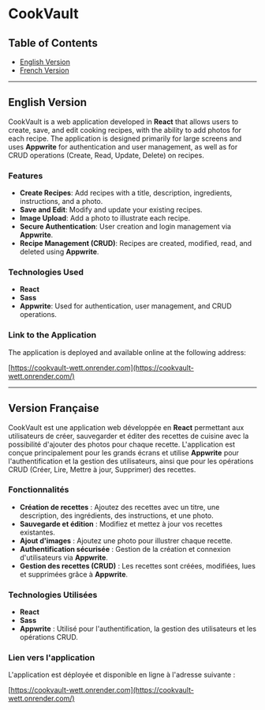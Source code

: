# CookVault

## Table of Contents

- [English Version](#english-version)
- [French Version](#version-française)

---

## English Version

CookVault is a web application developed in **React** that allows users to create, save, and edit cooking recipes, with the ability to add photos for each recipe. The application is designed primarily for large screens and uses **Appwrite** for authentication and user management, as well as for CRUD operations (Create, Read, Update, Delete) on recipes.

### Features

- **Create Recipes**: Add recipes with a title, description, ingredients, instructions, and a photo.
- **Save and Edit**: Modify and update your existing recipes.
- **Image Upload**: Add a photo to illustrate each recipe.
- **Secure Authentication**: User creation and login management via **Appwrite**.
- **Recipe Management (CRUD)**: Recipes are created, modified, read, and deleted using **Appwrite**.

### Technologies Used

- **React**
- **Sass**
- **Appwrite**: Used for authentication, user management, and CRUD operations.

### Link to the Application

The application is deployed and available online at the following address:

[https://cookvault-wett.onrender.com](https://cookvault-wett.onrender.com/)

---

## Version Française

CookVault est une application web développée en **React** permettant aux utilisateurs de créer, sauvegarder et éditer des recettes de cuisine avec la possibilité d'ajouter des photos pour chaque recette. L'application est conçue principalement pour les grands écrans et utilise **Appwrite** pour l'authentification et la gestion des utilisateurs, ainsi que pour les opérations CRUD (Créer, Lire, Mettre à jour, Supprimer) des recettes.

### Fonctionnalités

- **Création de recettes** : Ajoutez des recettes avec un titre, une description, des ingrédients, des instructions, et une photo.
- **Sauvegarde et édition** : Modifiez et mettez à jour vos recettes existantes.
- **Ajout d'images** : Ajoutez une photo pour illustrer chaque recette.
- **Authentification sécurisée** : Gestion de la création et connexion d'utilisateurs via **Appwrite**.
- **Gestion des recettes (CRUD)** : Les recettes sont créées, modifiées, lues et supprimées grâce à **Appwrite**.

### Technologies Utilisées

- **React**
- **Sass**
- **Appwrite** : Utilisé pour l'authentification, la gestion des utilisateurs et les opérations CRUD.

### Lien vers l'application

L'application est déployée et disponible en ligne à l'adresse suivante :

[https://cookvault-wett.onrender.com](https://cookvault-wett.onrender.com/)
